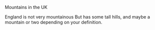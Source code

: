 Mountains in the UK

England is not very mountainous 
But has some tall hills, and maybe a mountain or two depending on your definition.


